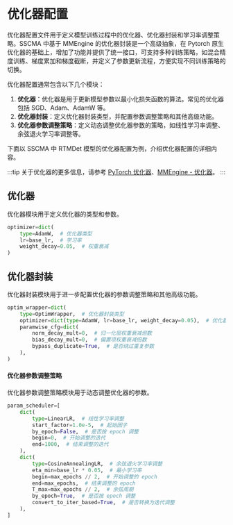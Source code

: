 # 优化器配置

优化器配置文件用于定义模型训练过程中的优化器、优化器封装和学习率调整策略。SSCMA 中基于 MMEngine 的优化器封装是一个高级抽象，在 Pytorch 原生优化器的基础上，增加了功能并提供了统一接口，可支持多种训练策略，如混合精度训练、梯度累加和梯度截断，并定义了参数更新流程，方便实现不同训练策略的切换。

优化器配置通常包含以下几个模块：

1. **优化器**：优化器是用于更新模型参数以最小化损失函数的算法。常见的优化器包括 SGD、Adam、AdamW 等。
2. **优化器封装**：定义优化器封装类型，并配置参数调整策略和其他高级功能。
3. **优化器参数调整策略**：定义动态调整优化器参数的策略，如线性学习率调整、余弦退火学习率调整等。

下面以 SSCMA 中 RTMDet 模型的优化器配置为例，介绍优化器配置的详细内容。

:::tip
关于优化器的更多信息，请参考 [PyTorch 优化器](https://pytorch.org/docs/stable/optim.html)、[MMEngine - 优化器](https://mmengine.readthedocs.io/zh_CN/latest/tutorials/optimizer.html)。
:::


## 优化器

优化器模块用于定义优化器的类型和参数。

```python
optimizer=dict(
    type=AdamW,  # 优化器类型
    lr=base_lr,  # 学习率
    weight_decay=0.05,  # 权重衰减
)
```

## 优化器封装

优化器封装模块用于进一步配置优化器的参数调整策略和其他高级功能。

```python
optim_wrapper=dict(
    type=OptimWrapper,  # 优化器封装类型
    optimizer=dict(type=AdamW, lr=base_lr, weight_decay=0.05),  # 优化器配置
    paramwise_cfg=dict(
        norm_decay_mult=0,  # 归一化层权重衰减倍数
        bias_decay_mult=0,  # 偏置项权重衰减倍数
        bypass_duplicate=True,  # 是否绕过重复参数
    ),
)
```

#### 优化器参数调整策略

优化器参数调整策略模块用于动态调整优化器的参数。

```python
param_scheduler=[
    dict(
        type=LinearLR,  # 线性学习率调整
        start_factor=1.0e-5,  # 起始因子
        by_epoch=False,  # 是否按 epoch 调整
        begin=0,  # 开始调整的迭代
        end=1000,  # 结束调整的迭代
    ),
    dict(
        type=CosineAnnealingLR,  # 余弦退火学习率调整
        eta_min=base_lr * 0.05,  # 最小学习率
        begin=max_epochs // 2,  # 开始调整的 epoch
        end=max_epochs,  # 结束调整的 epoch
        T_max=max_epochs // 2,  # 余弦周期
        by_epoch=True,  # 是否按 epoch 调整
        convert_to_iter_based=True,  # 是否转换为迭代调整
    ),
]
```
